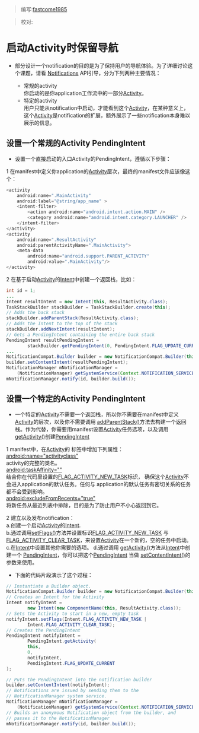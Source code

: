 > 编写:[fastcome1985](https://github.com/fastcome1985)

> 校对:

# 启动Activity时保留导航

* 部分设计一个notification的目的是为了保持用户的导航体验。为了详细讨论这个课题，请看 [Notifications](developer.android.com/guide/topics/ui/notifiers/notifications.html#NotificationResponse) API引导，分为下列两种主要情况：
    
    * 常规的activity   
    你启动的是你application工作流中的一部分[Activity](developer.android.com/reference/android/app/Activity.html)。
    * 特定的activity   
    用户只能从notification中启动，才能看到这个[Activity](http://developer.android.com/intl/zh-cn/reference/android/app/Activity.html)，在某种意义上，这个[Activity](http://developer.android.com/intl/zh-cn/reference/android/app/Activity.html)是notification的扩展，额外展示了一些notification本身难以展示的信息。


## 设置一个常规的Activity PendingIntent 

* 设置一个直接启动的入口Activity的PendingIntent，遵循以下步骤：

 
 
1  在manifest中定义你application的[Activity](developer.android.com/reference/android/app/Activity.html)层次，最终的manifest文件应该像这个：


```java
<activity
    android:name=".MainActivity"
    android:label="@string/app_name" >
    <intent-filter>
        <action android:name="android.intent.action.MAIN" />
        <category android:name="android.intent.category.LAUNCHER" />
    </intent-filter>
</activity>
<activity
    android:name=".ResultActivity"
    android:parentActivityName=".MainActivity">
    <meta-data
        android:name="android.support.PARENT_ACTIVITY"
        android:value=".MainActivity"/>
</activity>

```

2 在基于启动[Activity](developer.android.com/reference/android/app/Activity.html)的[Intent](developer.android.com/reference/android/content/Intent.html)中创建一个返回栈，比如：


```java
int id = 1;
...
Intent resultIntent = new Intent(this, ResultActivity.class);
TaskStackBuilder stackBuilder = TaskStackBuilder.create(this);
// Adds the back stack
stackBuilder.addParentStack(ResultActivity.class);
// Adds the Intent to the top of the stack
stackBuilder.addNextIntent(resultIntent);
// Gets a PendingIntent containing the entire back stack
PendingIntent resultPendingIntent =
        stackBuilder.getPendingIntent(0, PendingIntent.FLAG_UPDATE_CURRENT);
...
NotificationCompat.Builder builder = new NotificationCompat.Builder(this);
builder.setContentIntent(resultPendingIntent);
NotificationManager mNotificationManager =
    (NotificationManager) getSystemService(Context.NOTIFICATION_SERVICE);
mNotificationManager.notify(id, builder.build());

```

## 设置一个特定的Activity PendingIntent 

* 一个特定的[Activity](developer.android.com/reference/android/app/Activity.html)不需要一个返回栈，所以你不需要在manifest中定义[Activity](developer.android.com/reference/android/app/Activity.html)的层次，以及你不需要调用 [addParentStack()](developer.android.com/reference/android/support/v4/app/TaskStackBuilder.html#addParentStack(android.app.Activity))方法去构建一个返回栈。作为代替，你需要用manifest设置[Activity](developer.android.com/reference/android/app/Activity.html)任务选项，以及调用 [getActivity()](developer.android.com/reference/android/app/PendingIntent.html#getActivity(android.content.Context,%20int,%20android.content.Intent,%20int))创建[PendingIntent](developer.android.com/reference/android/app/PendingIntent.html)

1 manifest中，在[Activity](developer.android.com/reference/android/app/Activity.html)的 [<activity>](developer.android.com/guide/topics/manifest/activity-element.html) 标签中增加下列属性：  
  [android:name="activityclass"](developer.android.com/guide/topics/manifest/activity-element.html#nm)  
    activity的完整的类名。  
  [android:taskAffinity=""](developer.android.com/guide/topics/manifest/activity-element.html#aff)  
  结合你在代码里设置的[FLAG_ACTIVITY_NEW_TASK](developer.android.com/reference/android/content/Intent.html#FLAG_ACTIVITY_NEW_TASK)标识， 确保这个[Activity](developer.android.com/reference/android/app/Activity.html)不会进入application的默认任务。任何与 application的默认任务有密切关系的任务都不会受到影响。  
  [android:excludeFromRecents="true"](developer.android.com/guide/topics/manifest/activity-element.html#exclude)  
  将新任务从最近列表中排除，目的是为了防止用户不小心返回到它。

2 建立以及发布notification：  
  a.创建一个启动[Activity](developer.android.com/reference/android/app/Activity.html)的[Intent](developer.android.com/reference/android/content/Intent.html).  
  b.通过调用[setFlags()](developer.android.com/reference/android/content/Intent.html#setFlags(int))方法并设置标识[FLAG_ACTIVITY_NEW_TASK](developer.android.com/reference/android/content/Intent.html#FLAG_ACTIVITY_NEW_TASK) 与 [FLAG_ACTIVITY_CLEAR_TASK](developer.android.com/reference/android/content/Intent.html#FLAG_ACTIVITY_CLEAR_TASK)，来设置[Activity](developer.android.com/reference/android/app/Activity.html)在一个新的，空的任务中启动。  
  c.在[Intent](developer.android.com/reference/android/content/Intent.html)中设置其他你需要的选项。
  d.通过调用 [getActivity()](http://developer.android.com/intl/zh-cn/reference/android/app/PendingIntent.html#getActivity%28android.content.Context,%20int,%20android.content.Intent,%20int%29)方法从[Intent](developer.android.com/reference/android/content/Intent.html)中创建一个 [PendingIntent](developer.android.com/reference/android/app/PendingIntent.html)，你可以把这个[PendingIntent](developer.android.com/reference/android/app/PendingIntent.html) 当做 [setContentIntent()](http://developer.android.com/intl/zh-cn/reference/android/support/v4/app/NotificationCompat.Builder.html#setContentIntent%28android.app.PendingIntent%29)的参数来使用。
* 下面的代码片段演示了这个过程：

```java
// Instantiate a Builder object.
NotificationCompat.Builder builder = new NotificationCompat.Builder(this);
// Creates an Intent for the Activity
Intent notifyIntent =
        new Intent(new ComponentName(this, ResultActivity.class));
// Sets the Activity to start in a new, empty task
notifyIntent.setFlags(Intent.FLAG_ACTIVITY_NEW_TASK | 
        Intent.FLAG_ACTIVITY_CLEAR_TASK);
// Creates the PendingIntent
PendingIntent notifyIntent =
        PendingIntent.getActivity(
        this,
        0,
        notifyIntent,
        PendingIntent.FLAG_UPDATE_CURRENT
);

// Puts the PendingIntent into the notification builder
builder.setContentIntent(notifyIntent);
// Notifications are issued by sending them to the
// NotificationManager system service.
NotificationManager mNotificationManager =
    (NotificationManager) getSystemService(Context.NOTIFICATION_SERVICE);
// Builds an anonymous Notification object from the builder, and
// passes it to the NotificationManager
mNotificationManager.notify(id, builder.build());

```
